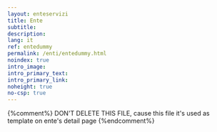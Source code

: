 ```yaml
---
layout: enteservizi
title: Ente
subtitle:
description:
lang: it
ref: entedummy
permalink: /enti/entedummy.html
noindex: true
intro_image:
intro_primary_text:
intro_primary_link:
noheight: true
no-csp: true
---
```


{%comment%}
DON'T DELETE THIS FILE, cause this file it's used as template on ente's detail page
{%endcomment%}
